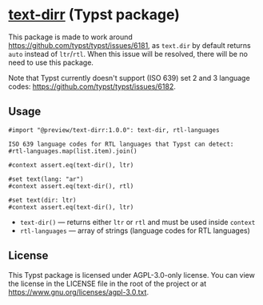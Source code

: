 # [text-dirr] (Typst package)

[text-dirr]: https://codeberg.org/Andrew15-5/text-dirr

This package is made to work around https://github.com/typst/typst/issues/6181,
as `text.dir` by default returns `auto` instead of `ltr`/`rtl`. When this issue
will be resolved, there will be no need to use this package.

Note that Typst currently doesn't support (ISO 639) set 2 and 3 language codes:
https://github.com/typst/typst/issues/6182.

## Usage

```typ
#import "@preview/text-dirr:1.0.0": text-dir, rtl-languages

ISO 639 language codes for RTL languages that Typst can detect:
#rtl-languages.map(list.item).join()

#context assert.eq(text-dir(), ltr)

#set text(lang: "ar")
#context assert.eq(text-dir(), rtl)

#set text(dir: ltr)
#context assert.eq(text-dir(), ltr)
```

- `text-dir()` — returns either `ltr` or `rtl` and must be used inside `context`
- `rtl-languages` — array of strings (language codes for RTL languages)

## License

This Typst package is licensed under AGPL-3.0-only license. You can view the
license in the LICENSE file in the root of the project or at
<https://www.gnu.org/licenses/agpl-3.0.txt>.

